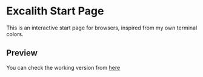 # Excalith Start Page

This is an interactive start page for browsers, inspired from my own terminal colors.

## Preview

You can check the working version from [here](https://excalith-start-page.vercel.app)
